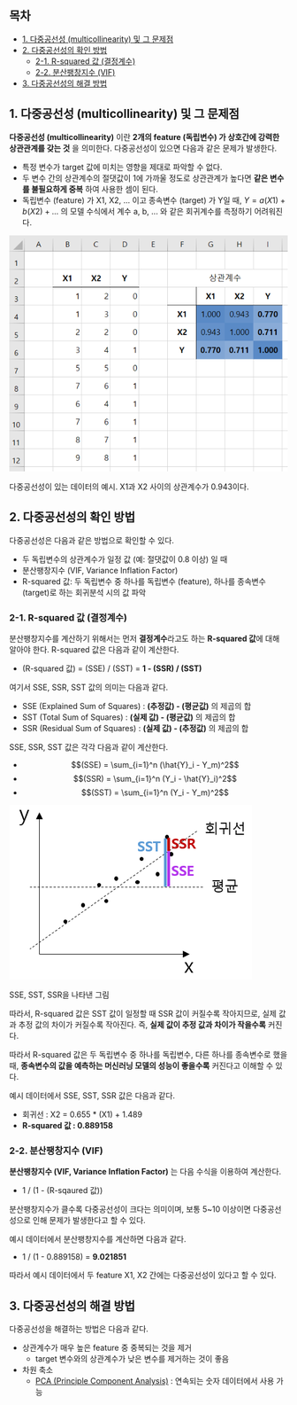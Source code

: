 ## 목차
* [1. 다중공선성 (multicollinearity) 및 그 문제점](#1-다중공선성-multicollinearity-및-그-문제점)
* [2. 다중공선성의 확인 방법](#2-다중공선성의-확인-방법)
  * [2-1. R-squared 값 (결정계수)](#2-1-r-squared-값-결정계수)
  * [2-2. 분산팽창지수 (VIF)](#2-2-분산팽창지수-vif)
* [3. 다중공선성의 해결 방법](#3-다중공선성의-해결-방법)

## 1. 다중공선성 (multicollinearity) 및 그 문제점
**다중공선성 (multicollinearity)** 이란 **2개의 feature (독립변수) 가 상호간에 강력한 상관관계를 갖는 것** 을 의미한다. 다중공선성이 있으면 다음과 같은 문제가 발생한다.
* 특정 변수가 target 값에 미치는 영향을 제대로 파악할 수 없다.
* 두 변수 간의 상관계수의 절댓값이 1에 가까울 정도로 상관관계가 높다면 **같은 변수를 불필요하게 중복** 하여 사용한 셈이 된다.
* 독립변수 (feature) 가 X1, X2, ... 이고 종속변수 (target) 가 Y일 때, $Y = a(X1) + b(X2) + ...$ 의 모델 수식에서 계수 a, b, ... 와 같은 회귀계수를 측정하기 어려워진다.

![다중공선성이 있는 데이터의 예시. X1과 X2 사이의 상관계수가 0.943이다.](./images/다중공선성_1.PNG)

다중공선성이 있는 데이터의 예시. X1과 X2 사이의 상관계수가 0.943이다.

## 2. 다중공선성의 확인 방법
다중공선성은 다음과 같은 방법으로 확인할 수 있다.
* 두 독립변수의 상관계수가 일정 값 (예: 절댓값이 0.8 이상) 일 때
* 분산팽창지수 (VIF, Variance Inflation Factor)
* R-squared 값: 두 독립변수 중 하나를 독립변수 (feature), 하나를 종속변수 (target)로 하는 회귀분석 시의 값 파악

### 2-1. R-squared 값 (결정계수)
분산팽창지수를 계산하기 위해서는 먼저 **결정계수**라고도 하는 **R-squared 값**에 대해 알아야 한다. R-squared 값은 다음과 같이 계산한다.
* (R-squared 값) = (SSE) / (SST) = **1 - (SSR) / (SST)**

여기서 SSE, SSR, SST 값의 의미는 다음과 같다.
* SSE (Explained Sum of Squares) : **(추정값) - (평균값)** 의 제곱의 합
* SST (Total Sum of Squares) : **(실제 값) - (평균값)** 의 제곱의 합
* SSR (Residual Sum of Squares) : **(실제 값) - (추정값)** 의 제곱의 합

SSE, SSR, SST 값은 각각 다음과 같이 계산한다.
* $$(SSE) = \sum_{i=1}^n (\hat{Y}_i - Y_m)^2$$
* $$(SSR) = \sum_{i=1}^n (Y_i - \hat{Y}_i)^2$$
* $$(SST) = \sum_{i=1}^n (Y_i - Y_m)^2$$

![SSE, SST, SSR을 나타낸 그림](./images/다중공선성_2.PNG)

SSE, SST, SSR을 나타낸 그림

따라서, R-squared 값은 SST 값이 일정할 때 SSR 값이 커질수록 작아지므로, 실제 값과 추정 값의 차이가 커질수록 작아진다. 즉, **실제 값이 추정 값과 차이가 작을수록** 커진다.

따라서 R-squared 값은 두 독립변수 중 하나를 독립변수, 다른 하나를 종속변수로 했을 때, **종속변수의 값을 예측하는 머신러닝 모델의 성능이 좋을수록** 커진다고 이해할 수 있다.

예시 데이터에서 SSE, SST, SSR 값은 다음과 같다.
* 회귀선 : X2 = 0.655 * (X1) + 1.489
* **R-squared 값 : 0.889158**

### 2-2. 분산팽창지수 (VIF)
**분산팽창지수 (VIF, Variance Inflation Factor)** 는 다음 수식을 이용하여 계산한다.
* 1 / (1 - (R-sqaured 값))

분산팽창지수가 클수록 다중공선성이 크다는 의미이며, 보통 5~10 이상이면 다중공선성으로 인해 문제가 발생한다고 할 수 있다.

예시 데이터에서 분산팽창지수를 계산하면 다음과 같다.
* 1 / (1 - 0.889158) = **9.021851**

따라서 예시 데이터에서 두 feature X1, X2 간에는 다중공선성이 있다고 할 수 있다.

## 3. 다중공선성의 해결 방법
다중공선성을 해결하는 방법은 다음과 같다.
* 상관계수가 매우 높은 feature 중 중복되는 것을 제거
  * target 변수와의 상관계수가 낮은 변수를 제거하는 것이 좋음
* 차원 축소
  * [PCA (Principle Component Analysis)](../Machine%20Learning%20Models/머신러닝_모델_PCA.md) : 연속되는 숫자 데이터에서 사용 가능
